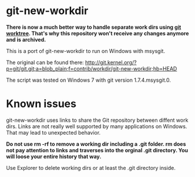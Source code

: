 # git-new-workdir

**There is now a much better way to handle separate work dirs using
[git worktree](https://git-scm.com/docs/git-worktree). That's why this
repository won't receive any changes anymore and is archived.**

This is a port of git-new-workdir to run on Windows with msysgit.

The original can be found there:
http://git.kernel.org/?p=git/git.git;a=blob_plain;f=contrib/workdir/git-new-workdir;hb=HEAD

The script was tested on Windows 7 with git version 1.7.4.msysgit.0.

# Known issues

git-new-workdir uses links to share the Git repository between diffent work dirs. 
Links are not really well supported by many applications on Windows. That may lead 
to unexpected behavior.

**Do not use rm -rf to remove a working dir including a .git folder. rm does
not pay attention to links and traverses into the orginal .git directory. You will 
loose your entire history that way.**

Use Explorer to delete working dirs or at least the .git directory inside.
